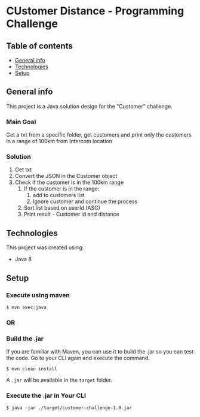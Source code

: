 # CUstomer Distance - Programming Challenge

## Table of contents

* [General info](#general-info)
* [Technologies](#technologies)
* [Setup](#setup)

## General info

This project is a Java solution design for the "Customer" challenge.

### Main Goal

Get a txt from a specific folder, get customers and print only the customers in a range of 100km from Intercom location

### Solution

1. Get txt 
2. Convert the JSON in the Customer object
3. Check if the customer is in the 100km range
    1. If the customer is in the range: 
        1. add to customers list
        2.  Ignore customer and continue the process 
    2. Sort list based on userId (ASC)
    3. Print result - Customer id and distance
	
## Technologies

This project was created using:
* Java 8
		
## Setup

### Execute using maven

```
$ mvn exec:java
```

### OR

### Build the .jar

If you are familiar with Maven, you can use it to build the .jar so you can test the code.
Go to your CLI again and execute the command.

```
$ mvn clean install
```

A `.jar` will be available in the `target` folder.

### Execute the .jar in Your CLI

```
$ java -jar ./target/customer-challenge-1.0.jar
```